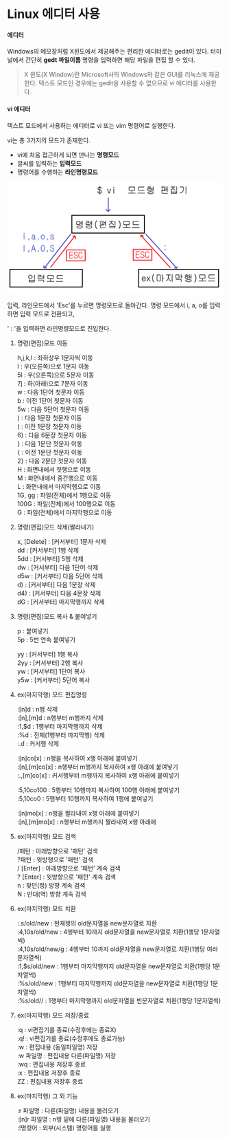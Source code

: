# Linux 에디터 사용

#### 에디터 

Windows의 메모장처럼 X윈도에서 제공해주는 편리한 에디터로는 gedit이 있다. 터미널에서 간단히 **gedt 파일이름** 명령을 입력하면 해당 파일을 편집 할 수 있다.

> X 윈도(X Window)란 Microsoft사의 Windows와 같은 GUI를 리눅스에 제공한다. 텍스트 모드인 경우에는 gedit을 사용할 수 없으므로 vi 에디터를 사용한다.



####  vi 에디터

텍스트 모드에서 사용하는 에디터로 vi 또는 vim 명령어로 실행한다.

vi는 총 3가지의 모드가 존재한다.

- vi에 처음 접근하게 되면 만나는 **명령모드**
- 글씨를 입력하는 **입력모드**
- 명령어를 수행하는 **라인명령모드**

![vi편집기 모드](https://github.com/supreme9122/TIL/blob/master/img/Linux/ViEditerMode.png)

입력, 라인모드에서 'Esc'를 누르면 명령모드로 돌아간다. 명령 모드에서 i, a, o를 입력하면 입력 모드로 전환되고, 

' : '을 입력하면 라인명령모드로 진입한다.





1. 명령(편집)모드 이동

   h,j,k,l		: 좌하상우 1문자씩 이동</br>
   l				: 우(오른쪽)으로 1문자 이동</br>
   5l			  : 우(오른쪽)으로 5문자 이동</br>
   7j			  : 하(아래)으로 7문자 이동</br>
   w		  	: 다음 1단어 첫문자 이동</br>
   b			   : 이전 1단어 첫문자 이동</br>
   5w			: 다음 5단어 첫문자 이동</br>
   )				: 다음 1문장 첫문자 이동</br>
   (				: 이전 1문장 첫문자 이동</br>
   6)			  : 다음 6문장 첫문자 이동</br>
   }				: 다음 1문단 첫문자 이동</br>
   {				: 이전 1문단 첫문자 이동</br>
   2}			  : 다음 2문단 첫문자 이동</br>
   H			   : 화면내에서 첫행으로 이동</br>
   M			  : 화면내에서 중간행으로 이동</br>
   L				: 화면내에서 마지막행으로 이동</br>
   1G, gg	   : 파일(전체)에서 1행으로 이동</br>
   100G		 : 파일(전체)에서 100행으로 이동</br>
   G				: 파일(전체)에서 마지막행으로 이동</br>

   

2. 명령(편집)모드 삭제(짤라내기)
   
   x, [Delete]	: [커서부터] 1문자 삭제</br>
   dd		 		: [커서부터] 1행 삭제</br>
   5dd			   : [커서부터] 5행 삭제</br>
   dw				: [커서부터] 다음 1단어 삭제</br>
   d5w	  		: [커서부터] 다음 5단어 삭제</br>
   d)				  : [커서부터] 다음 1문장 삭제</br>
   d4)				: [커서부터] 다음 4문장 삭제</br>
   dG				 : [커서부터] 마지막행까지 삭제</br>
   
   
   
3. 명령(편집)모드 복사 & 붙여넣기

   p			: 붙여넣기</br>
   5p	  	: 5번 연속 붙여넣기</br>

   yy	   	: [커서부터] 1행 복사</br>
   2yy	 	: [커서부터] 2행 복사</br>
   yw	  	: [커서부터] 1단어 복사</br>
   y5w		: [커서부터] 5단어 복사</br>

   

4. ex(마지막행) 모드 편집명령

   :[n]d					: n행 삭제</br>
   :[n],[m]d 			: n행부터 m행까지 삭제</br>
   :1,$d					: 1행부터 마지막행까지 삭제</br>
   :%d		  			: 전체(1행부터 마지막행) 삭제</br>
   :.d						: 커서행 삭제</br>

   :[n]co[x]	  		: n행을 복사하여 x행 아래에 붙여넣기</br>
   :[n],[m]co[x]  	 : n행부터 m행까지 복사하여 x행 아래에 붙여넣기</br>
   :.,[m]co[x]   		: 커서행부터 m행까지 복사하여 x행 아래에 붙여넣기</br>

   :5,10co100		 : 5행부터 10행까지 복사하여 100행 아래에 붙여넣기</br>
   :5,10co0		  	: 5행부터 10행까지 복사하여 1행에 붙여넣기</br>

   :[n]mo[x]	    	: n행을 짤라내여 x행 아래에 붙여넣기</br>
   :[n],[m]mo[x] 	: n행부터 m행까지 짤라내여 x행 아래에</br>

   

5. ex(마지막행) 모드 검색

   /패턴	 	: 아래방향으로 '패턴' 검색</br>
   ?패턴		 : 윗방행으로 '패턴' 검색</br>
   / [Enter]	: 아래방향으로 '패턴' 계속 검색</br>
   ? [Enter]	: 윗방향으로 '패턴' 계속 검색</br>
   n				: 찾던(정) 방향 계속 검색</br>
   N				: 반대(역) 방향 계속 검색</br>

   

6. ex(마지막행) 모드 치환

   :.s/old/new				: 현재행의 old문자열을 new문자열로 치환</br>
   :4,10s/old/new		  : 4행부터 10까지 old문자열을 new문자열로 치환(1행당 1문자열씩)</br>
   :4,10s/old/new/g	   : 4행부터 10까지 old문자열을 new문자열로 치환(1행당 여러 문자열씩)</br>
   :1,$s/old/new			: 1행부터 마지막행까지 old문자열을 new문자열로 치환(1행당 1문자열씩)</br>
   :%s/old/new		  	: 1행부터 마지막행까지 old문자열을 new문자열로 치환(1행당 1문자열씩)</br>
   :%s/old//					: 1행부터 마지막행까지 old문자열을 빈문자열로 치환(1행당 1문자열씩)</br>

   

7. ex(마지막행) 모드 저장/종료

   :q				: vi편집기를 종료(수정후에는 종료X)</br>
   :q!				: vi편집기를 종료(수정후에도 종료가능)</br>
   :w				: 편집내용 (동일파일명) 저장</br>
   :w 파일명	: 편집내용 다른(파일명) 저장</br>
   :wq		  	: 편집내용 저장후 종료</br>
   :x		 		: 편집내용 저장후 종료</br>
   ZZ				: 편집내용 저장후 종료</br>

8. ex(마지막행) 그 외 기능

   :r 파일명		: 다른(파일명) 내용을 불러오기</br>
   :[n]r 파일명	: n행 밑에 다른(파일명) 내용을 불러오기</br>
   :!명령어	  	: 외부(시스템) 명령어를 실행</br> 	

